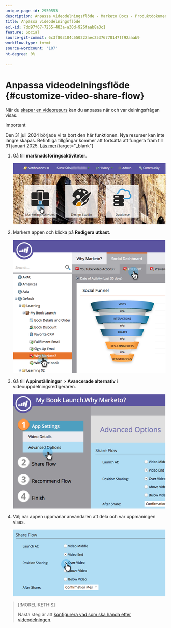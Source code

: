 ```yaml
---
unique-page-id: 2950553
description: Anpassa videodelningsflöde - Marketo Docs - Produktdokumentation
title: Anpassa videodelningsflöde
exl-id: 7dd97f67-7255-483a-a30d-926faab8a3c1
feature: Social
source-git-commit: 6c3f803104c550227aec25376778147ff92aaab9
workflow-type: tm+mt
source-wordcount: '107'
ht-degree: 0%

---
```


# Anpassa videodelningsflöde {#customize-video-share-flow}

När du [skapar en videoresurs](/help/marketo/product-docs/demand-generation/landing-pages/free-form-landing-pages/add-a-video-to-a-free-form-landing-page.md) kan du anpassa när och var delningsfrågan visas.

>[!IMPORTANT]
>
>Den 31 juli 2024 började vi ta bort den här funktionen. Nya resurser kan inte längre skapas. Befintliga tillgångar kommer att fortsätta att fungera fram till 31 januari 2025. [Läs mer](https://nation.marketo.com/t5/employee-blogs/marketo-engage-social-features-deprecation/ba-p/351977){target="_blank"}

1. Gå till **marknadsföringsaktiviteter**.

   ![](assets/login-marketing-activities-2.png)

1. Markera appen och klicka på **Redigera utkast**.

   ![](assets/image2014-9-22-16-3a40-3a41.png)

1. Gå till **Appinställningar** > **Avancerade alternativ** i videouppdelningsredigeraren.

   ![](assets/image2014-9-22-16-3a41-3a3.png)

1. Välj när appen uppmanar användaren att dela och var uppmaningen visas.

   ![](assets/image2014-9-22-16-3a41-3a20.png)

>[!MORELIKETHIS]
>
>Nästa steg är att [konfigurera vad som ska hända efter videodelningen](/help/marketo/product-docs/demand-generation/social/configuring-social-actions/configure-after-share-prompts.md).
